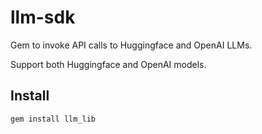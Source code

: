 # llm-sdk

Gem to invoke API calls to Huggingface and OpenAI LLMs.

Support both Huggingface and OpenAI models.

## Install
```
gem install llm_lib
```
